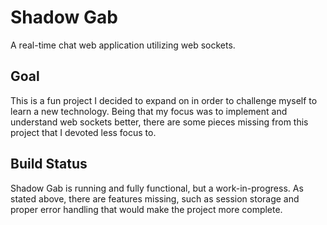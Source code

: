 # Shadow Gab

A real-time chat web application utilizing web sockets.

## Goal

This is a fun project I decided to expand on in order to challenge myself to learn a new technology. Being that my focus was to implement and understand web sockets better, there are some pieces missing from this project that I devoted less focus to.

## Build Status

Shadow Gab is running and fully functional, but a work-in-progress. As stated above, there are features missing, such as session storage and proper error handling that would make the project more complete.

##